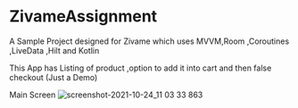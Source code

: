 # ZivameAssignment

A Sample Project designed for Zivame which uses MVVM,Room ,Coroutines ,LiveData ,Hilt and Kotlin 

This App has Listing of product ,option to add it into cart and then false checkout (Just a Demo)




Main Screen 
![screenshot-2021-10-24_11 03 33 863](https://user-images.githubusercontent.com/26081164/138582290-a1ba2a0e-4d8e-4317-82b2-f5f7e6ea072d.png)
